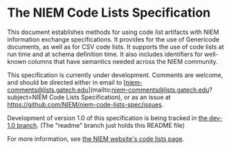 # The NIEM Code Lists Specification

This document establishes methods for using code list artifacts with NIEM
information exchange specifications. It provides for the use of Genericode
documents, as well as for CSV code lists. It supports the use of code lists at
run time and at schema definition time. It also includes identifiers for
well-known columns that have semantics needed across the NIEM community.

This specification is currently under development. Comments are welcome, and
should be directed either in email to
[niem-comments@lists.gatech.edu](mailto:niem-comments@lists.gatech.edu?subject=NIEM Code Lists Specification),
or as an issue at https://github.com/NIEM/niem-code-lists-spec/issues.

Development of version 1.0 of this specification is being tracked in [the dev-1.0
branch](https://github.com/NIEM/niem-code-lists-spec/tree/dev-1.0).  (The "readme" branch just holds this README file)

For more information, see [the NIEM website's code lists
page](http://niem.github.io/technical/code-lists/).
